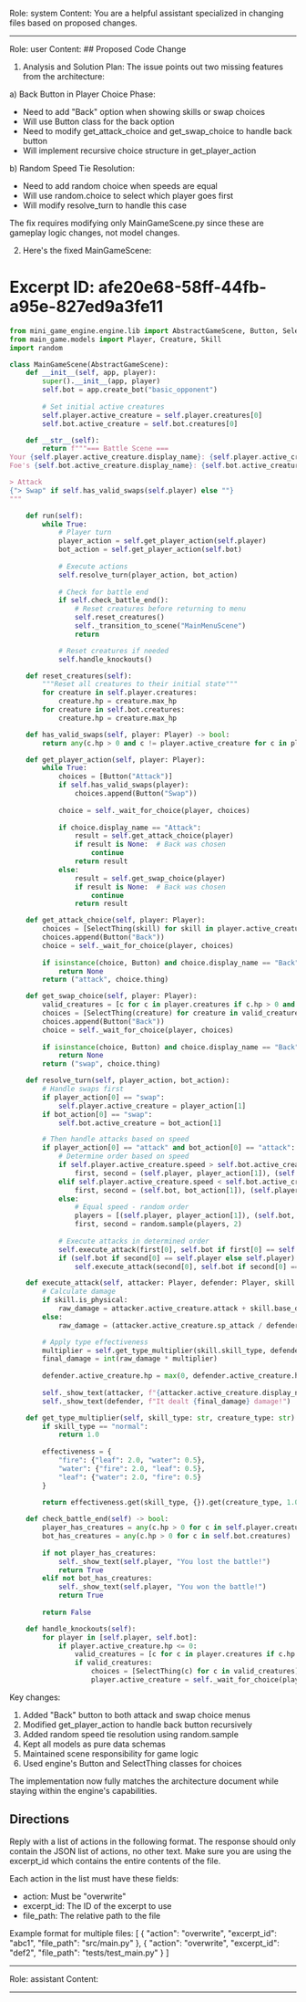 Role: system
Content: You are a helpful assistant specialized in changing files based on proposed changes.
__________________
Role: user
Content: ## Proposed Code Change
1. Analysis and Solution Plan:
The issue points out two missing features from the architecture:

a) Back Button in Player Choice Phase:
- Need to add "Back" option when showing skills or swap choices
- Will use Button class for the back option
- Need to modify get_attack_choice and get_swap_choice to handle back button
- Will implement recursive choice structure in get_player_action

b) Random Speed Tie Resolution:
- Need to add random choice when speeds are equal
- Will use random.choice to select which player goes first
- Will modify resolve_turn to handle this case

The fix requires modifying only MainGameScene.py since these are gameplay logic changes, not model changes.

2. Here's the fixed MainGameScene:

# Excerpt ID: afe20e68-58ff-44fb-a95e-827ed9a3fe11
```python main_game/scenes/main_game_scene.py
from mini_game_engine.engine.lib import AbstractGameScene, Button, SelectThing
from main_game.models import Player, Creature, Skill
import random

class MainGameScene(AbstractGameScene):
    def __init__(self, app, player):
        super().__init__(app, player)
        self.bot = app.create_bot("basic_opponent")
        
        # Set initial active creatures
        self.player.active_creature = self.player.creatures[0]
        self.bot.active_creature = self.bot.creatures[0]

    def __str__(self):
        return f"""=== Battle Scene ===
Your {self.player.active_creature.display_name}: {self.player.active_creature.hp}/{self.player.active_creature.max_hp} HP
Foe's {self.bot.active_creature.display_name}: {self.bot.active_creature.hp}/{self.bot.active_creature.max_hp} HP

> Attack
{"> Swap" if self.has_valid_swaps(self.player) else ""}
"""

    def run(self):
        while True:
            # Player turn
            player_action = self.get_player_action(self.player)
            bot_action = self.get_player_action(self.bot)
            
            # Execute actions
            self.resolve_turn(player_action, bot_action)
            
            # Check for battle end
            if self.check_battle_end():
                # Reset creatures before returning to menu
                self.reset_creatures()
                self._transition_to_scene("MainMenuScene")
                return

            # Reset creatures if needed
            self.handle_knockouts()

    def reset_creatures(self):
        """Reset all creatures to their initial state"""
        for creature in self.player.creatures:
            creature.hp = creature.max_hp
        for creature in self.bot.creatures:
            creature.hp = creature.max_hp

    def has_valid_swaps(self, player: Player) -> bool:
        return any(c.hp > 0 and c != player.active_creature for c in player.creatures)

    def get_player_action(self, player: Player):
        while True:
            choices = [Button("Attack")]
            if self.has_valid_swaps(player):
                choices.append(Button("Swap"))
            
            choice = self._wait_for_choice(player, choices)
            
            if choice.display_name == "Attack":
                result = self.get_attack_choice(player)
                if result is None:  # Back was chosen
                    continue
                return result
            else:
                result = self.get_swap_choice(player)
                if result is None:  # Back was chosen
                    continue
                return result

    def get_attack_choice(self, player: Player):
        choices = [SelectThing(skill) for skill in player.active_creature.skills]
        choices.append(Button("Back"))
        choice = self._wait_for_choice(player, choices)
        
        if isinstance(choice, Button) and choice.display_name == "Back":
            return None
        return ("attack", choice.thing)

    def get_swap_choice(self, player: Player):
        valid_creatures = [c for c in player.creatures if c.hp > 0 and c != player.active_creature]
        choices = [SelectThing(creature) for creature in valid_creatures]
        choices.append(Button("Back"))
        choice = self._wait_for_choice(player, choices)
        
        if isinstance(choice, Button) and choice.display_name == "Back":
            return None
        return ("swap", choice.thing)

    def resolve_turn(self, player_action, bot_action):
        # Handle swaps first
        if player_action[0] == "swap":
            self.player.active_creature = player_action[1]
        if bot_action[0] == "swap":
            self.bot.active_creature = bot_action[1]

        # Then handle attacks based on speed
        if player_action[0] == "attack" and bot_action[0] == "attack":
            # Determine order based on speed
            if self.player.active_creature.speed > self.bot.active_creature.speed:
                first, second = (self.player, player_action[1]), (self.bot, bot_action[1])
            elif self.player.active_creature.speed < self.bot.active_creature.speed:
                first, second = (self.bot, bot_action[1]), (self.player, player_action[1])
            else:
                # Equal speed - random order
                players = [(self.player, player_action[1]), (self.bot, bot_action[1])]
                first, second = random.sample(players, 2)
            
            # Execute attacks in determined order
            self.execute_attack(first[0], self.bot if first[0] == self.player else self.player, first[1])
            if (self.bot if second[0] == self.player else self.player).active_creature.hp > 0:
                self.execute_attack(second[0], self.bot if second[0] == self.player else self.player, second[1])

    def execute_attack(self, attacker: Player, defender: Player, skill: Skill):
        # Calculate damage
        if skill.is_physical:
            raw_damage = attacker.active_creature.attack + skill.base_damage - defender.active_creature.defense
        else:
            raw_damage = (attacker.active_creature.sp_attack / defender.active_creature.sp_defense) * skill.base_damage

        # Apply type effectiveness
        multiplier = self.get_type_multiplier(skill.skill_type, defender.active_creature.creature_type)
        final_damage = int(raw_damage * multiplier)
        
        defender.active_creature.hp = max(0, defender.active_creature.hp - final_damage)
        
        self._show_text(attacker, f"{attacker.active_creature.display_name} used {skill.display_name}!")
        self._show_text(defender, f"It dealt {final_damage} damage!")

    def get_type_multiplier(self, skill_type: str, creature_type: str) -> float:
        if skill_type == "normal":
            return 1.0
            
        effectiveness = {
            "fire": {"leaf": 2.0, "water": 0.5},
            "water": {"fire": 2.0, "leaf": 0.5},
            "leaf": {"water": 2.0, "fire": 0.5}
        }
        
        return effectiveness.get(skill_type, {}).get(creature_type, 1.0)

    def check_battle_end(self) -> bool:
        player_has_creatures = any(c.hp > 0 for c in self.player.creatures)
        bot_has_creatures = any(c.hp > 0 for c in self.bot.creatures)
        
        if not player_has_creatures:
            self._show_text(self.player, "You lost the battle!")
            return True
        elif not bot_has_creatures:
            self._show_text(self.player, "You won the battle!")
            return True
            
        return False

    def handle_knockouts(self):
        for player in [self.player, self.bot]:
            if player.active_creature.hp <= 0:
                valid_creatures = [c for c in player.creatures if c.hp > 0]
                if valid_creatures:
                    choices = [SelectThing(c) for c in valid_creatures]
                    player.active_creature = self._wait_for_choice(player, choices).thing
```

Key changes:
1. Added "Back" button to both attack and swap choice menus
2. Modified get_player_action to handle back button recursively
3. Added random speed tie resolution using random.sample
4. Kept all models as pure data schemas
5. Maintained scene responsibility for game logic
6. Used engine's Button and SelectThing classes for choices

The implementation now fully matches the architecture document while staying within the engine's capabilities.

## Directions
Reply with a list of actions in the following format. The response should only contain the JSON list of actions, no other text.
Make sure you are using the excerpt_id which contains the entire contents of the file.

Each action in the list must have these fields:
- action: Must be "overwrite"
- excerpt_id: The ID of the excerpt to use
- file_path: The relative path to the file

Example format for multiple files:
[
    {
        "action": "overwrite",
        "excerpt_id": "abc1",
        "file_path": "src/main.py"
    },
    {
        "action": "overwrite",
        "excerpt_id": "def2",
        "file_path": "tests/test_main.py"
    }
]
__________________
Role: assistant
Content: 
__________________
